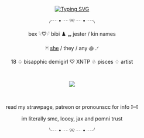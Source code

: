 <p align="center">
<a href="https://git.io/typing-svg"><img src="https://readme-typing-svg.demolab.com?font=Crimson+Text&size=17&pause=1000&color=008080&center=true&vCenter=true&width=435&lines=Remember+others+aren't+laughin'+at+u.+They're+laughing+with+u." alt="Typing SVG" /></a>
</p>
<p align="center"> ╭┈ • ┈ ୨୧ ┈ • ┈╮
<p align="center"> bex  𓆩♡𓆪  bibi ♟️ ₒᵣ  jester / kin names
<p align="center"> 🃏 <a href="https://pronouns.cc/@j3ster">she</a> / they / any ꩜ .ᐟ 
<p align="center"> 
18  ♤  bisapphic demigirl ♡  XNTP  ♧  pisces  ♢ artist
   
   ⠀⠀ ⠀  ⠀⠀⠀ ⠀⠀ ⠀ ⠀⠀⠀   <p align="center">
<p align="center"> <img src="https://komarev.com/ghpvc/?username=pur3lies&color=c21807&flat&label=laughs"></img>
</p>  ⠀
<p align="center">
read my strawpage, patreon or pronounscc for info 𐂯
<p align="center">
im literally smc, looey, jax and pomni trust
   
<p align="center"> ╰┈ • ┈ ୨୧ ┈ • ┈╯
